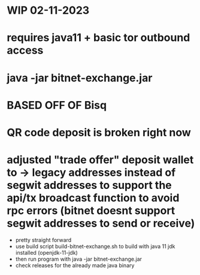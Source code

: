 # WIP 02-11-2023
# requires java11 + basic tor outbound access
# java -jar bitnet-exchange.jar
# BASED OFF OF Bisq 
# QR code deposit is broken right now
# adjusted "trade offer" deposit wallet to -> legacy addresses instead of segwit addresses to support the api/tx broadcast function to avoid rpc errors (bitnet doesnt support segwit addresses to send or receive)

* pretty straight forward
* use build script build-bitnet-exchange.sh to build with java 11 jdk installed (openjdk-11-jdk)
* then run program with java -jar bitnet-exchange.jar
* check releases for the already made java binary

